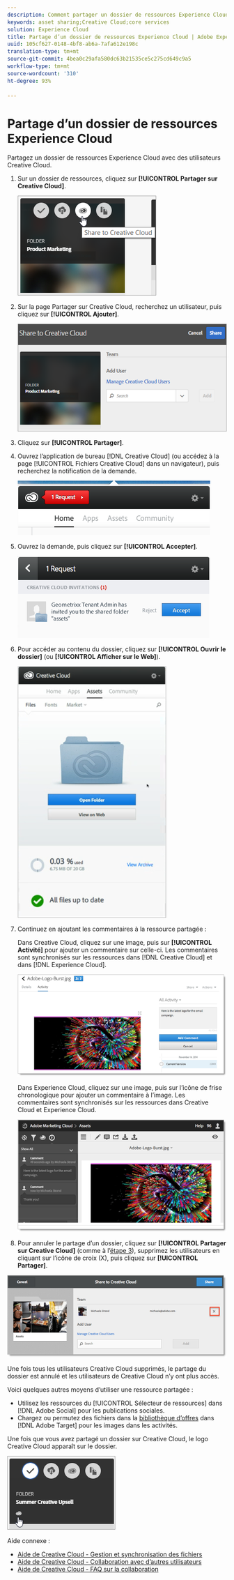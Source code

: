 ```yaml
---
description: Comment partager un dossier de ressources Experience Cloud avec des utilisateurs Creative Cloud.
keywords: asset sharing;Creative Cloud;core services
solution: Experience Cloud
title: Partage d’un dossier de ressources Experience Cloud | Adobe Experience Cloud
uuid: 105cf627-0148-4bf8-ab6a-7afa612e198c
translation-type: tm+mt
source-git-commit: 4bea0c29afa580dc63b21535ce5c275cd649c9a5
workflow-type: tm+mt
source-wordcount: '310'
ht-degree: 93%

---
```



# Partage d’un dossier de ressources Experience Cloud

Partagez un dossier de ressources Experience Cloud avec des utilisateurs Creative Cloud.

1. Sur un dossier de ressources, cliquez sur **[!UICONTROL Partager sur Creative Cloud]**.

   ![Résultat de l’étape](assets/asset-share-cc.png)
1. Sur la page Partager sur Creative Cloud, recherchez un utilisateur, puis cliquez sur **[!UICONTROL Ajouter]**.

   ![](assets/asset-share-cc-page.png)

1. Cliquez sur **[!UICONTROL Partager]**.
1. Ouvrez l’application de bureau [!DNL Creative Cloud] (ou accédez à la page [!UICONTROL Fichiers Creative Cloud] dans un navigateur), puis recherchez la notification de la demande.

   ![](assets/cc_share_request.png)
1. Ouvrez la demande, puis cliquez sur **[!UICONTROL Accepter]**.

   ![Résultat de l’étape](assets/cc_share_accept.png)
1. Pour accéder au contenu du dossier, cliquez sur **[!UICONTROL Ouvrir le dossier]** (ou **[!UICONTROL Afficher sur le Web]**).

   ![Résultat de l’étape](assets/creative_cloud_open_folder.png)
1. Continuez en ajoutant les commentaires à la ressource partagée :

   Dans Creative Cloud, cliquez sur une image, puis sur **[!UICONTROL Activité]** pour ajouter un commentaire sur celle-ci. Les commentaires sont synchronisés sur les ressources dans [!DNL Creative Cloud] et dans [!DNL Experience Cloud].

   ![](assets/asset_comment_cc.png)

   Dans Experience Cloud, cliquez sur une image, puis sur l’icône de frise chronologique pour ajouter un commentaire à l’image. Les commentaires sont synchronisés sur les ressources dans Creative Cloud et Experience Cloud.

   ![](assets/asset_comment_mac.png)

1. Pour annuler le partage d’un dossier, cliquez sur **[!UICONTROL Partager sur Creative Cloud]** (comme à l’[étape 3](../experience-cloud-assets/t-share-creative-cloud.md#step_BA17CFA185284641A9B878BA29551996)), supprimez les utilisateurs en cliquant sur l’icône de croix (X), puis cliquez sur **[!UICONTROL Partager]**.

![](assets/asset_remove_user.png)

Une fois tous les utilisateurs Creative Cloud supprimés, le partage du dossier est annulé et les utilisateurs de Creative Cloud n’y ont plus accès.

Voici quelques autres moyens d’utiliser une ressource partagée :

* Utilisez les ressources du [!UICONTROL Sélecteur de ressources] dans [!DNL Adobe Social] pour les publications sociales.
* Chargez ou permutez des fichiers dans la [bibliothèque d’offres](https://docs.adobe.com/help/fr-FR/target/using/experiences/offers/manage-content.html) dans [!DNL Adobe Target] pour les images dans les activités.

Une fois que vous avez partagé un dossier sur Creative Cloud, le logo Creative Cloud apparaît sur le dossier.

![](assets/asset-cc-logo.png)

Aide connexe :

* [Aide de Creative Cloud - Gestion et synchronisation des fichiers](https://helpx.adobe.com/fr/creative-cloud/help/sync-files.html)
* [Aide de Creative Cloud - Collaboration avec d’autres utilisateurs](https://helpx.adobe.com/fr/creative-cloud/help/collaboration.html)
* [Aide de Creative Cloud - FAQ sur la collaboration](https://helpx.adobe.com/fr/creative-cloud/help/collaboration-faq.html)
